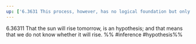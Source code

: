 ```yaml
---
up: ['6.3631 This process, however, has no logical foundation but only a psychological one.']
---
```

6.36311 That the sun will rise tomorrow, is an hypothesis; and that means that we do not know whether it will rise.
%%
#inference #hypothesis%%